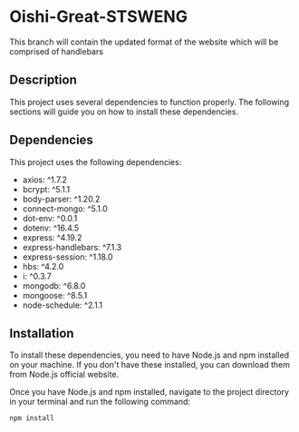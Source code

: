 # Oishi-Great-STSWENG
This branch will contain the updated format of the website which will be comprised of handlebars

## Description

This project uses several dependencies to function properly. The following sections will guide you on how to install these dependencies.

## Dependencies

This project uses the following dependencies:

- axios: ^1.7.2
- bcrypt: ^5.1.1
- body-parser: ^1.20.2
- connect-mongo: ^5.1.0
- dot-env: ^0.0.1
- dotenv: ^16.4.5
- express: ^4.19.2
- express-handlebars: ^7.1.3
- express-session: ^1.18.0
- hbs: ^4.2.0
- i: ^0.3.7
- mongodb: ^6.8.0
- mongoose: ^8.5.1
- node-schedule: ^2.1.1

## Installation

To install these dependencies, you need to have Node.js and npm installed on your machine. If you don't have these installed, you can download them from Node.js official website.

Once you have Node.js and npm installed, navigate to the project directory in your terminal and run the following command:

```bash
npm install
